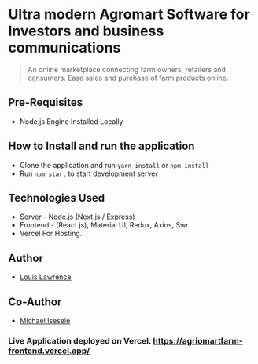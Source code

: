 # Ultra modern Agromart Software for Investors and business communications


> An online marketplace connecting farm owners, retailers and consumers. Ease sales and purchase of farm products online.

## Pre-Requisites

- Node.js Engine Installed Locally

## How to Install and run the application

- Clone the application and run `yarn install` or `npm install`
- Run `npm start` to start development server

## Technologies Used

- Server - Node.js (Next.js / Express)
- Frontend - (React.js), Material UI, Redux, Axios, Swr
- Vercel For Hosting.

## Author

- [Louis Lawrence](https://github.com/villetrex)

## Co-Author
- [Michael Isesele](https://github.com/CodaarX)

### Live Application deployed on Vercel. https://agriomartfarm-frontend.vercel.app/
